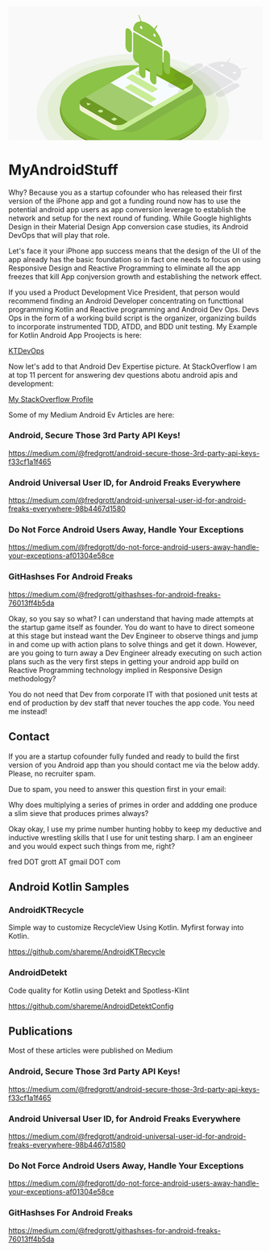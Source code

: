 ![android dev](2_web_1x.jpg)

# MyAndroidStuff

Why? Because you as a startup cofounder who has released their first version of the iPhone app and got a funding round now has to use the potential android app users as app conversion leverage to establish the network and setup for the next round of funding. While Google highlights Design in their Material Design App conversion case studies, its Android DevOps that will play that role. 

Let's face it your iPhone app success means that the design of the UI of the app already has the basic foundation so in fact one needs to focus on using Responsive Design and Reactive Programming to eliminate all the app freezes that kill App conjversion growth and establishing the network effect.

If you used a Product Development Vice President, that person would recommend finding an Android Developer concentrating on functtional programming Kotlin and Reactive programming and Android Dev Ops. Devs Ops in the form of a working build script is the organizer, organizing builds to incorporate instrumented TDD, ATDD, and BDD unit testing. My Example for Kotlin Android App Proojects is here:

[KTDevOps](https://github.com/shareme/KTDevOps)

Now let's add to that Android Dev Expertise picture. At StackOverflow I am at top 11 percent for answering dev questions abotu android apis and development:

[My StackOverflow Profile](https://stackoverflow.com/users/237740/fred-grott?tab=reputation)

Some of my Medium Android Ev Articles are here:

### Android, Secure Those 3rd Party API Keys!

https://medium.com/@fredgrott/android-secure-those-3rd-party-api-keys-f33cf1a1f465

### Android Universal User ID, for Android Freaks Everywhere

https://medium.com/@fredgrott/android-universal-user-id-for-android-freaks-everywhere-98b4467d1580

### Do Not Force Android Users Away, Handle Your Exceptions

https://medium.com/@fredgrott/do-not-force-android-users-away-handle-your-exceptions-af01304e58ce

### GitHashses For Android Freaks

https://medium.com/@fredgrott/githashses-for-android-freaks-76013ff4b5da

Okay, so you say so what? I can understand that having made attempts at the startup game itself as founder. You do want to have to direct someone at this stage but instead want the Dev Engineer to observe things and jump in and come up with action plans to solve things and get it down. However, 
are you going to turn away a Dev Engineer already executing on such action plans such as the very first steps in getting your android app build on Reactive Programming technology implied in Responsive Design methodology?

You do not need that Dev from corporate IT with that posioned unit tests at end of production by dev staff that never touches the app code. You need me instead!



## Contact

If you are a startup cofounder fully funded and ready to build the first version of you Android app than you should contact me via the below addy. Please, no recruiter spam.

Due to spam, you need to answer this question first in your email:

Why does multiplying a series of primes in order and addding one produce a slim sieve that produces primes always?

Okay okay, I use my prime number hunting hobby to keep my deductive and inductive wrestling skills that I use for unit testing sharp. I am an engineer and you would expect such things from me, right?

fred DOT grott AT gmail DOT com



## Android Kotlin Samples

### AndroidKTRecycle

Simple way to customize RecycleView Using Kotlin. Myfirst forway into Kotlin.

https://github.com/shareme/AndroidKTRecycle

### AndroidDetekt

Code quality for Kotlin using Detekt and Spotless-Klint

https://github.com/shareme/AndroidDetektConfig

## Publications

Most of these articles were published on Medium

### Android, Secure Those 3rd Party API Keys!

https://medium.com/@fredgrott/android-secure-those-3rd-party-api-keys-f33cf1a1f465

### Android Universal User ID, for Android Freaks Everywhere

https://medium.com/@fredgrott/android-universal-user-id-for-android-freaks-everywhere-98b4467d1580

### Do Not Force Android Users Away, Handle Your Exceptions

https://medium.com/@fredgrott/do-not-force-android-users-away-handle-your-exceptions-af01304e58ce

### GitHashses For Android Freaks

https://medium.com/@fredgrott/githashses-for-android-freaks-76013ff4b5da
